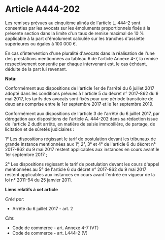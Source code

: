 # Article A444-202

Les remises prévues au cinquième alinéa de l'article L. 444-2 sont consenties par les avocats sur les émoluments
proportionnels fixés à la présente section dans la limite d'un taux de remise maximal de 10 % applicable à la part
d'émolument calculée sur les tranches d'assiette supérieures ou égales à 100 000 €. 

En cas d'intervention d'une pluralité d'avocats dans la réalisation de l'une des prestations mentionnées au tableau 6 de
l'article Annexe 4-7, la remise respectivement consentie par chaque intervenant est, le cas échéant, déduite de la part lui
revenant.

**Nota:**

Conformément aux dispositions de l'article 1er de l'arrêté du 6 juillet 2017 adopté dans les conditions prévues à l'article 5
du décret n° 2017-862 du 9 mai 2017, les tarifs des avocats sont fixés pour une période transitoire de deux ans comprise
entre le 1er septembre 2017 et le 1er septembre 2019.

Conformément aux dispositions de l'article 3 de l'arrêté du 6 juillet 2017, par dérogation aux dispositions de l'article A.
444-202 dans sa rédaction issue de l'article 2 dudit arrêté, en matière de saisie immobilière, de partage, de licitation et
de sûretés judiciaires :

1° Les dispositions régissant le tarif de postulation devant les tribunaux de grande instance mentionnées aux 1°, 2°, 3° et
4° de l'article 6 du décret n° 2017-862 du 9 mai 2017 restent applicables aux instances en cours avant le 1er septembre
2017 ; 

2° Les dispositions régissant le tarif de postulation devant les cours d'appel mentionnées au 5° de l'article 6 du décret n°
2017-862 du 9 mai 2017 restent applicables aux instances en cours avant l'entrée en vigueur de la loi n° 2011-94 du 25
janvier 2011.

**Liens relatifs à cet article**

_Créé par_:

  - Arrêté du 6 juillet 2017 - art. 2

_Cite_:

  - Code de commerce - art. Annexe 4-7 (VT)
  - Code de commerce - art. L444-2 (V)
